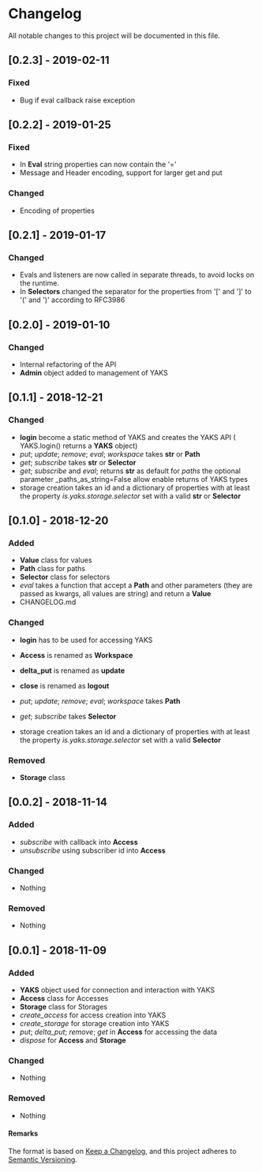 # Changelog
All notable changes to this project will be documented in this file.


## [0.2.3] - 2019-02-11

### Fixed
- Bug if eval callback raise exception

## [0.2.2] - 2019-01-25

### Fixed
- In **Eval** string properties can now contain the '='
- Message and Header encoding, support for larger get and put

### Changed
- Encoding of properties

## [0.2.1] - 2019-01-17

### Changed
- Evals and listeners are now called in separate threads, to avoid locks on the runtime.
- In **Selectors** changed the separator for the properties from '[' and ']' to '(' and ')' according to RFC3986

## [0.2.0] - 2019-01-10

### Changed
- Internal refactoring of the API
- **Admin** object added to management of YAKS

## [0.1.1] - 2018-12-21

### Changed
- **login** become a static method of YAKS and creates the YAKS API ( YAKS.login() returns a **YAKS** object)
- _put_; _update_; _remove_; _eval_; _workspace_ takes **str** or **Path**
- _get_; _subscribe_ takes  **str** or **Selector**
- _get_; _subscribe_ and _eval_; returns **str** as default for _paths_ the optional parameter _paths_as_string=False allow enable returns of YAKS types
- storage creation takes an id and a dictionary of properties with at least the property _is.yaks.storage.selector_ set with a valid **str**  or **Selector**

## [0.1.0] - 2018-12-20
### Added
- **Value** class for values
- **Path** class for paths
- **Selector** class for selectors
- _eval_ takes a function that accept a **Path** and other parameters (they are passed as kwargs, all values are string) and return a **Value**
- CHANGELOG.md
### Changed
- **login** has to be used for accessing YAKS
- **Access** is renamed as **Workspace**
- **delta_put** is renamed as **update**
- **close** is renamed as **logout**

- _put_; _update_; _remove_; _eval_; _workspace_ takes **Path**
- _get_; _subscribe_ takes **Selector**
- storage creation takes an id and a dictionary of properties with at least the property _is.yaks.storage.selector_ set with a valid **Selector**

### Removed
- **Storage** class



## [0.0.2] - 2018-11-14
### Added
- _subscribe_ with callback into **Access**
- _unsubscribe_ using subscriber id into **Access**

### Changed
- Nothing

### Removed
- Nothing


## [0.0.1] - 2018-11-09
### Added
- **YAKS** object used for connection and interaction with YAKS
- **Access** class for Accesses
- **Storage** class for Storages
- _create_access_ for access creation into YAKS
- _create_storage_ for storage creation into YAKS
- _put_; _delta_put_; _remove_; _get_ in **Access** for accessing the data
- _dispose_ for **Access** and **Storage**

### Changed
- Nothing

### Removed
- Nothing





#### Remarks

The format is based on [Keep a Changelog](https://keepachangelog.com/en/1.0.0/),
and this project adheres to [Semantic Versioning](https://semver.org/spec/v2.0.0.html).